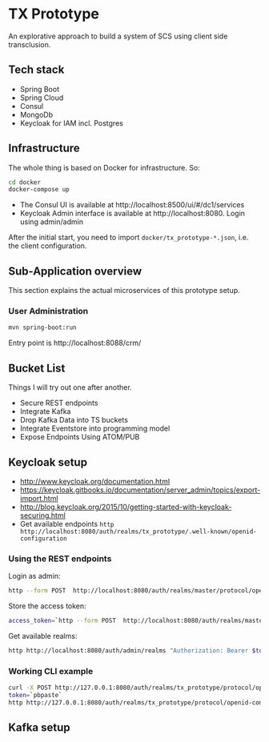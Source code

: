 # TX Prototype

An explorative approach to build a system of SCS using client side transclusion.

## Tech stack

* Spring Boot
* Spring Cloud
* Consul
* MongoDb
* Keycloak for IAM incl. Postgres

## Infrastructure

The whole thing is based on Docker for infrastructure. So:

```bash
cd docker
docker-compose up
```

* The Consul UI is available at http://localhost:8500/ui/#/dc1/services
* Keycloak Admin interface is available at http://localhost:8080. Login using admin/admin

After the initial start, you need to import `docker/tx_prototype-*.json`, i.e. the client configuration.

## Sub-Application overview

This section explains the actual microservices of this prototype setup.

### User Administration

```bash
mvn spring-boot:run
```

Entry point is http://localhost:8088/crm/

## Bucket List

Things I will try out one after another.

* Secure REST endpoints
* Integrate Kafka
* Drop Kafka Data into TS buckets
* Integrate Eventstore into programming model
* Expose Endpoints Using ATOM/PUB


## Keycloak setup

* http://www.keycloak.org/documentation.html
* https://keycloak.gitbooks.io/documentation/server_admin/topics/export-import.html
* http://blog.keycloak.org/2015/10/getting-started-with-keycloak-securing.html
* Get available endpoints `http http://localhost:8080/auth/realms/tx_prototype/.well-known/openid-configuration`

### Using the REST endpoints

Login as admin:

```bash
http --form POST  http://localhost:8080/auth/realms/master/protocol/openid-connect/token grant_type=password client_id=admin-cli username=admin password=admin
```

Store the access token:

```bash
access_token=`http --form POST  http://localhost:8080/auth/realms/master/protocol/openid-connect/token grant_type=password client_id=admin-cli username=admin password=admin | jq -r '.access_token'`
```

Get available realms:

```bash
http http://localhost:8080/auth/admin/realms "Authorization: Bearer $token"
```

### Working CLI example

```bash
curl -X POST http://127.0.0.1:8080/auth/realms/tx_prototype/protocol/openid-connect/token  -H "Content-Type: application/x-www-form-urlencoded" -d 'username=koenighotze' -d 'password=koenighotze' -d 'grant_type=password' -d 'client_id=tx_prototype-user' -d 'client_secret=d6f4dbe6-7586-4aad-b248-ac765022fb18' | jq -r '.access_token' | pbcopy
token=`pbpaste`
http http://127.0.0.1:8080/auth/realms/tx_prototype/protocol/openid-connect/userinfo "Authorization: Bearer $token"
```

## Kafka setup
